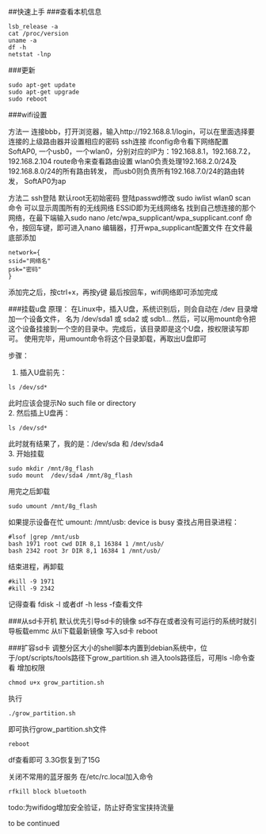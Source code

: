 ##快速上手
###查看本机信息
```
lsb_release -a
cat /proc/version
uname -a
df -h
netstat -lnp
```

###更新
```
sudo apt-get update
sudo apt-get upgrade
sudo reboot
```

###wifi设置

方法一
连接bbb，打开浏览器，输入http://192.168.8.1/login，可以在里面选择要连接的上级路由器并设置相应的密码
ssh连接
ifconfig命令看下网络配置
SoftAP0, 一个usb0，一个wlan0，分别对应的IP为：192.168.8.1，192.168.7.2，192.168.2.104
route命令来查看路由设置
wlan0负责处理192.168.2.0/24及192.168.8.0/24的所有路由转发，
而usb0则负责所有192.168.7.0/24的路由转发，
SoftAP0为ap

方法二
ssh登陆 默认root无初始密码 登陆passwd修改
sudo iwlist wlan0 scan 命令  可以显示周围所有的无线网络  ESSID即为无线网络名
找到自己想连接的那个网络，在最下端输入sudo nano /etc/wpa_supplicant/wpa_supplicant.conf 命令，按回车键，即可进入nano 编辑器，打开wpa_supplicant配置文件
在文件最底部添加
```
network={
ssid="网络名"
psk="密码"
}
```
添加完之后，按ctrl+x，再按y键 最后按回车，wifi网络即可添加完成

###挂载u盘
原理：
在Linux中，插入U盘，系统识别后，则会自动在 /dev 目录增加一个设备文件，  名为 /dev/sda1 或 sda2 或 sdb1...
然后，可以用mount命令把这个设备挂接到一个空的目录中。完成后，该目录即是这个U盘，按权限读写即可。
使用完毕，用umount命令将这个目录卸载，再取出U盘即可

步骤：  
1. 插入U盘前先：
```
ls /dev/sd*
```
此时应该会提示No such file or directory  
2. 然后插上U盘再：
```
ls /dev/sd*
```
此时就有结果了，我的是：/dev/sda 和 /dev/sda4  
3. 开始挂载
```
sudo mkdir /mnt/8g_flash
sudo mount  /dev/sda4 /mnt/8g_flash
```
用完之后卸载
```
sudo umount /mnt/8g_flash
```

如果提示设备在忙
umount: /mnt/usb: device is busy
查找占用目录进程：
```
#lsof |grep /mnt/usb
bash 1971 root cwd DIR 8,1 16384 1 /mnt/usb/
bash 2342 root 3r DIR 8,1 16384 1 /mnt/usb/
```
结束进程，再卸载
```
#kill -9 1971
#kill -9 2342
```
记得查看 fdisk -l  或者df -h   less -f查看文件


###从sd卡开机
默认优先引导sd卡的镜像 sd不存在或者没有可运行的系统时就引导板载emmc
从ti下载最新镜像 写入sd卡 reboot

###扩容sd卡
调整分区大小的shell脚本内置到debian系统中，位于/opt/scripts/tools路径下grow_partition.sh
进入tools路径后，可用ls -l命令查看
增加权限 
```
chmod u+x grow_partition.sh
```  
执行
```
./grow_partition.sh
```
即可执行grow_partition.sh文件
```
reboot 
```
df查看即可 3.3G恢复到了15G

关闭不常用的蓝牙服务 在/etc/rc.local加入命令
```
rfkill block bluetooth
```
todo:为wifidog增加安全验证，防止好奇宝宝挟持流量

to be continued




